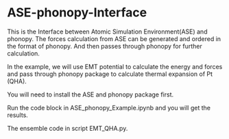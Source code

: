 # ASE-phonopy-Interface
This is the Interface between Atomic Simulation Environment(ASE) and phonopy. The forces calculation from ASE can be generated and ordered in the format of phonopy. And then passes through phonopy for further calculation.

In the example, we will use EMT potential to calculate the energy and forces and pass through phonopy package to calculate thermal expansion of Pt (QHA).

You will need to install the ASE and phonopy package first. 

Run the code block in ASE_phonopy_Example.ipynb and you will get the results.

The ensemble code in script EMT_QHA.py.
